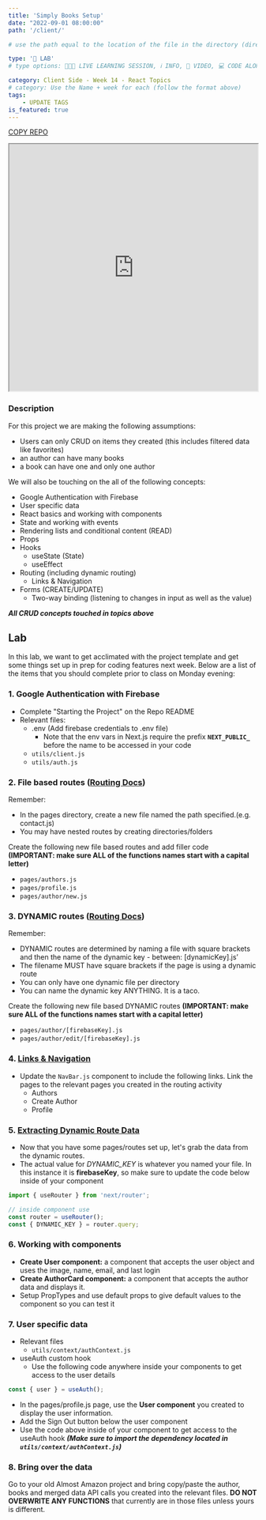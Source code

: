 ```yaml
---
title: 'Simply Books Setup'
date: "2022-09-01 08:00:00"
path: '/client/'

# use the path equal to the location of the file in the directory (directory structure)

type: '🥼 LAB'
# type options: 👩🏽‍🏫 LIVE LEARNING SESSION, ℹ️ INFO, 🎥 VIDEO, 💻 CODE ALONG, 🥼 LAB, ↩️ REVIEW/NOTES, 👥 GROUP LEARNING, 👷🏼‍♂️ GROUP PROJECT, 🧠 ASSESSMENT, 📝 ASSIGNMENT

category: Client Side - Week 14 - React Topics
# category: Use the Name + week for each (follow the format above)
tags: 
    - UPDATE TAGS
is_featured: true
---
```

<a class="rn-button btn-purple" href="https://repo-copier.netlify.app/u/codetracker-learning/IN-CLASS-simply-books" target="_blank">COPY REPO</a>

<iframe width="100%" height="500" src='https://dbdiagram.io/embed/60315ba6fcdcb6230b20bbaa'> </iframe>

### Description
For this project we are making the following assumptions:

- Users can only CRUD on items they created (this includes filtered data like favorites)
- an author can have many books
- a book can have one and only one author

We will also be touching on the all of the following concepts:

- Google Authentication with Firebase
- User specific data
- React basics and working with components
- State and working with events
- Rendering lists and conditional content (READ)
- Props
- Hooks
   - useState (State)
   - useEffect
- Routing (including dynamic routing)
   - Links & Navigation
- Forms (CREATE/UPDATE)
   - Two-way binding (listening to changes in input as well as the value)

**_All CRUD concepts touched in topics above_**

## Lab
In this lab, we want to get acclimated with the project template and get some things set up in prep for coding features next week. Below are a list of the items that you should complete prior to class on Monday evening:

### 1. Google Authentication with Firebase
- Complete "Starting the Project" on the Repo README
- Relevant files:
   - .env (Add firebase credentials to .env file)
      - Note that the env vars in Next.js require the prefix **`NEXT_PUBLIC_`** before the name to be accessed in your code
   - `utils/client.js`
   - `utils/auth.js`


### 2. File based routes ([Routing Docs](https://nextjs.org/docs/routing/introduction))

Remember: 
- In the pages directory, create a new file named the path specified.(e.g. contact.js)
- You may have nested routes by creating directories/folders

Create the following new file based routes and add filler code **(IMPORTANT: make sure ALL of the functions names start with a capital letter)**
   - `pages/authors.js`
   - `pages/profile.js`
   - `pages/author/new.js`


### 3. DYNAMIC routes ([Routing Docs](https://nextjs.org/docs/routing/introduction))

Remember: 
- DYNAMIC routes are determined by naming a file with square brackets and then the name of the dynamic key - between: [dynamicKey].js’
- The filename MUST have square brackets if the page is using a dynamic route
- You can only have one dynamic file per directory
- You can name the dynamic key ANYTHING. It is a taco.

Create the following new file based DYNAMIC routes **(IMPORTANT: make sure ALL of the functions names start with a capital letter)**
- `pages/author/[firebaseKey].js`
- `pages/author/edit/[firebaseKey].js`

### 4. [Links & Navigation](https://nextjs.org/docs/api-reference/next/link)

- Update the `NavBar.js` component to include the following links. Link the pages to the relevant pages you created in the routing activity
   - Authors
   - Create Author
   - Profile

### 5. [Extracting Dynamic Route Data](https://nextjs.org/docs/routing/dynamic-routes)
- Now that you have some pages/routes set up, let's grab the data from the dynamic routes.
- The actual value for *DYNAMIC_KEY* is whatever you named your file. In this instance it is **firebaseKey**, so make sure to update the code below inside of your component

```js
import { useRouter } from 'next/router';

// inside component use
const router = useRouter();
const { DYNAMIC_KEY } = router.query;
```

### 6. Working with components
- **Create User component:** a component that accepts the user object and uses the image, name, email, and last login
- **Create AuthorCard component:** a component that accepts the author data and displays it.
- Setup PropTypes and use default props to give default values to the component so you can test it


### 7. User specific data

- Relevant files
   - `utils/context/authContext.js`
- useAuth custom hook
   - Use the following code anywhere inside your components to get access to the user details

```js
const { user } = useAuth();
```
- In the pages/profile.js page, use the **User component** you created to display the user information.
- Add the Sign Out button below the user component
- Use the code above inside of your component to get access to the useAuth hook **_(Make sure to import the dependency located in `utils/context/authContext.js`)_**

### 8. Bring over the data

Go to your old Almost Amazon project and bring copy/paste the author, books and merged data API calls you created into the relevant files. **DO NOT OVERWRITE ANY FUNCTIONS** that currently are in those files unless yours is different.
